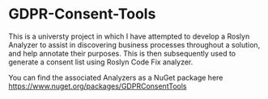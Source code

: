 # GDPR-Consent-Tools

This is a universty project in which I have attempted to develop a Roslyn Analyzer to assist in discovering business processes throughout a solution, and help annotate their purposes. This is then subsequently used to generate a consent list using Roslyn Code Fix analyzer.

You can find the associated Analyzers as a NuGet package here https://www.nuget.org/packages/GDPRConsentTools
